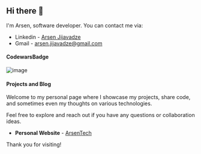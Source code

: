 ## Hi there 👋

<!--
**arsenjijavadze/arsenjijavadze** is a ✨ _special_ ✨ repository because its `README.md` (this file) appears on your GitHub profile.

Here are some ideas to get you started:

- 🔭 I’m currently working on ...
- 🌱 I’m currently learning ...
- 👯 I’m looking to collaborate on ...
- 🤔 I’m looking for help with ...
- 💬 Ask me about ...
- 📫 How to reach me: ...
- 😄 Pronouns: ...
- ⚡ Fun fact: ...
-->
I'm Arsen, software developer. You can contact me via: 
- Linkedin - [Arsen Jijavadze](https://www.linkedin.com/in/arsen-jijavadze/)
- Gmail - arsen.jijavadze@gmail.com

#### CodewarsBadge

![image](https://www.codewars.com/users/arsenjijavadze/badges/large)

#### Projects and Blog

Welcome to my personal page where I showcase my projects, share code, and sometimes even my thoughts on various technologies. 

Feel free to explore and reach out if you have any questions or collaboration ideas.

- **Personal Website** - [ArsenTech](https://arsenjijavadze.github.io/)

Thank you for visiting!
